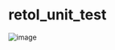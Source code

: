 # retoI_unit_test

![image](https://user-images.githubusercontent.com/77200841/159090483-3ccdb33f-a27a-47ab-8f45-a8bd3e9988c6.png)
